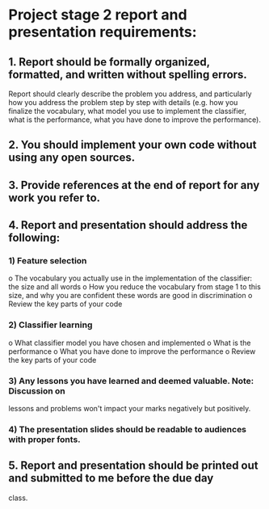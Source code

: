 # Project stage 2 report and presentation requirements:
## 1. Report should be formally organized, formatted, and written without spelling errors.
Report should clearly describe the problem you address, and particularly how you
address the problem step by step with details (e.g. how you finalize the vocabulary,
what model you use to implement the classifier, what is the performance, what you
have done to improve the performance).
## 2. You should implement your own code without using any open sources.
## 3. Provide references at the end of report for any work you refer to.
## 4. Report and presentation should address the following:
### 1) Feature selection
o The vocabulary you actually use in the implementation of the classifier:
the size and all words
o How you reduce the vocabulary from stage 1 to this size, and why you
are confident these words are good in discrimination
o Review the key parts of your code
### 2) Classifier learning
o What classifier model you have chosen and implemented
o What is the performance
o What you have done to improve the performance
o Review the key parts of your code
### 3) Any lessons you have learned and deemed valuable. Note: Discussion on
lessons and problems won't impact your marks negatively but positively.
### 4) The presentation slides should be readable to audiences with proper fonts.
## 5. Report and presentation should be printed out and submitted to me before the due day
class. 